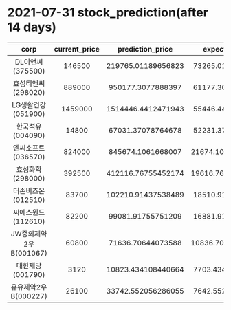 # 2021-07-31 stock_prediction(after 14 days)

|   corp   |   current_price   |   prediction_price   |   expected_profit   |
|:--------:|:-----------------:|:--------------------:|:-------------------:|
|DL이앤씨(375500)|146500|219765.01189656823|73265.01189656823|
|효성티앤씨(298020)|889000|950177.3077888397|61177.30778883968|
|LG생활건강(051900)|1459000|1514446.4412471943|55446.44124719431|
|한국석유(004090)|14800|67031.37078764678|52231.37078764678|
|엔씨소프트(036570)|824000|845674.1061668007|21674.106166800717|
|효성화학(298000)|392500|412116.76755452174|19616.767554521735|
|더존비즈온(012510)|83700|102210.91437538489|18510.91437538489|
|씨에스윈드(112610)|82200|99081.91755751209|16881.91755751209|
|JW중외제약2우B(001067)|60800|71636.70644073588|10836.706440735885|
|대한제당(001790)|3120|10823.434108440664|7703.434108440664|
|유유제약2우B(000227)|26100|33742.552056286055|7642.552056286055|
